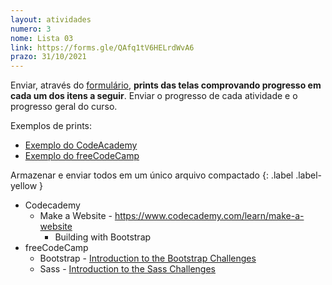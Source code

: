 ```yaml
---
layout: atividades
numero: 3
nome: Lista 03
link: https://forms.gle/QAfq1tV6HELrdWvA6
prazo: 31/10/2021
---
```


Enviar, através do <a href="{{ page.link }}" target="_blank">formulário</a>, **prints das telas comprovando progresso em cada um dos itens a seguir**. 
Enviar o progresso de cada atividade e o progresso geral do curso. 

Exemplos de prints:
  - <a href="{{site.baseurl}}/assets/prints/ex1.png" target="_blank">Exemplo do CodeAcademy</a>
  - <a href="{{site.baseurl}}/assets/prints/ex2.png" target="_blank">Exemplo do freeCodeCamp</a>

Armazenar e enviar todos em um único arquivo compactado
{: .label .label-yellow }

- Codecademy
  - Make a Website - <a href="https://www.codecademy.com/learn/make-a-website" target="_blank">https://www.codecademy.com/learn/make-a-website</a>
    - Building with Bootstrap 
- freeCodeCamp
  - Bootstrap - <a href="https://www.freecodecamp.org/learn/front-end-development-libraries/bootstrap/" target="_blank">Introduction to the Bootstrap Challenges</a>
  - Sass - <a href="https://www.freecodecamp.org/learn/front-end-development-libraries/sass/" target="_blank">Introduction to the Sass Challenges</a>

